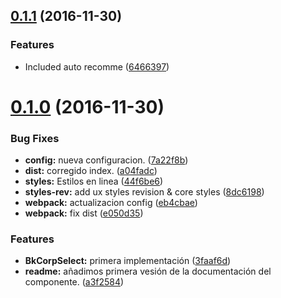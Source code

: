 <a name="0.1.1"></a>
## [0.1.1](https://aqdes-stash.cm.es/stash/scm/arqteaqac/corp-select/compare/v0.1.0...v0.1.1) (2016-11-30)


### Features

* Included auto recomme ([6466397](https://aqdes-stash.cm.es/stash/scm/arqteaqac/corp-select/commits/6466397))



<a name="0.1.0"></a>
# [0.1.0](https://aqdes-stash.cm.es/stash/scm/arqteaqac/corp-select/compare/3faaf6d...v0.1.0) (2016-11-30)


### Bug Fixes

* **config:** nueva configuracion. ([7a22f8b](https://aqdes-stash.cm.es/stash/scm/arqteaqac/corp-select/commits/7a22f8b))
* **dist:** corregido index. ([a04fadc](https://aqdes-stash.cm.es/stash/scm/arqteaqac/corp-select/commits/a04fadc))
* **styles:** Estilos en linea ([44f6be6](https://aqdes-stash.cm.es/stash/scm/arqteaqac/corp-select/commits/44f6be6))
* **styles-rev:** add ux styles revision &  core styles ([8dc6198](https://aqdes-stash.cm.es/stash/scm/arqteaqac/corp-select/commits/8dc6198))
* **webpack:** actualizacion config ([eb4cbae](https://aqdes-stash.cm.es/stash/scm/arqteaqac/corp-select/commits/eb4cbae))
* **webpack:** fix dist ([e050d35](https://aqdes-stash.cm.es/stash/scm/arqteaqac/corp-select/commits/e050d35))


### Features

* **BkCorpSelect:** primera implementación ([3faaf6d](https://aqdes-stash.cm.es/stash/scm/arqteaqac/corp-select/commits/3faaf6d))
* **readme:** añadimos primera vesión de la documentación del componente. ([a3f2584](https://aqdes-stash.cm.es/stash/scm/arqteaqac/corp-select/commits/a3f2584))



